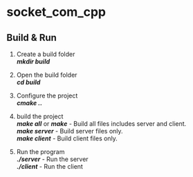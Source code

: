 # socket_com_cpp

## Build & Run

1. Create a build folder <br>
    ***mkdir build***

2. Open the build folder <br>
    ***cd build***

3. Configure the project <br>
    ***cmake ..***

4. build the project <br>
    ***make all*** or ***make*** - Build all files includes server and client. <br>
    ***make server***       - Build server files only.<br>
    ***make client***       - Build client files only.<br>

5. Run the program <br>
    ***./server*** - Run the server <br>
    ***./client*** - Run the client
